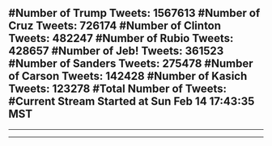 #Number of Trump Tweets: 1567613
#Number of Cruz Tweets: 726174
#Number of Clinton Tweets: 482247
#Number of Rubio Tweets: 428657
#Number of Jeb! Tweets: 361523
#Number of Sanders Tweets: 275478
#Number of Carson Tweets: 142428
#Number of Kasich Tweets: 123278
#Total Number of Tweets:  
#Current Stream Started at Sun Feb 14 17:43:35 MST
---
---
---
